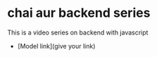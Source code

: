 # chai aur backend series

This is a video series on backend with javascript
- [Model link](give your link)